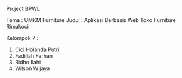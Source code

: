 Project BPWL 

Tema : UMKM Furniture
Judul : Aplikasi Berbasis Web Toko Furniture Rimakoci

Kelompok 7 : 
1. Cici Holanda Putri 
2. Fadillah Farhan 
3. Ridho Ilahi 
4. Wilson Wijaya
